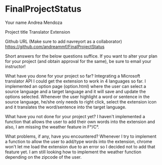 # FinalProjectStatus

Your name
Andrea Mendoza

Project title
Translator Extension

Github URL (Make sure to add navreyort as a collaborator)
https://github.com/andreammf/FinalProjectStatus

Short answers for the below questions suffice. If you want to alter your plan for your project (and obtain approval for the same), be sure to email your instructor!

What have you done for your project so far?
Integrating a Microsoft translator API I could get the extension to work in 4 languages so far. I implemented an option page (option.html) where the user can select a source language and a target language and it will save and update the options selected. Whenever the user highlight a word or sentence in the source language, he/she only needs to right click, select the extension icon and it translates the word/sentence into the target language. 

What have you not done for your project yet?
I haven't implemented a function that allows the user to add their own words into the extension and also, I am missing the weather feature in F°/C°. 

What problems, if any, have you encountered?
Whenever I try to implement a function to allow the user to add/type words into the extension, chrome won't let me load the extension due to an error so I decided not to add that feature yet. I am still looking how to implement the weather function depending on the zipcode of the user. 
